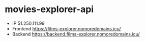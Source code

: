 # movies-explorer-api

* IP 51.250.111.99 
* Frontend <https://films-explorer.nomoredomains.icu/>
* Backend <https://backend.films-explorer.nomoredomains.icu/>

